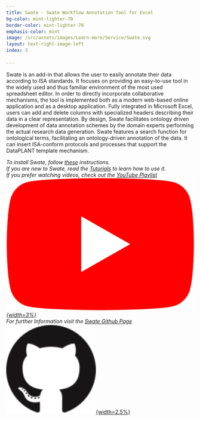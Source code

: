 ```yaml
---
title: Swate - Swate Workflow Annotation Tool for Excel
bg-color: mint-lighter-70
border-color: mint-lighter-70
emphasis-color: mint
image: /src/assets/images/Learn-more/Service/Swate.svg
layout: text-right-image-left
index: 3

---
```


Swate is an add-in that allows the user to easily annotate their data according to ISA standards. It focuses on providing an easy-to-use tool in the widely used and thus familiar environment of the most used spreadsheet editor. In order to directly incorporate collaborative mechanisms, the tool is implemented both as a modern web-based online application and as a desktop application. Fully integrated in Microsoft Excel, users can add and delete columns with specialized headers describing their data in a clear representation. By design, Swate facilitates ontology driven development of data annotation schemes by the domain experts performing the actual research data generation. Swate features a search function for ontological terms, facilitating an ontology-driven annotation of the data. It can insert ISA-conform protocols and processes that support the DataPLANT template mechanism.  

*To install Swate, follow [these](https://github.com/nfdi4plants/Swate#installuse) instructions.*  
*If you are new to Swate, read the [Tutorials](https://github.com/nfdi4plants/Swate/wiki/Tutorials-for-Swate) to learn how to use it.*  
*If you prefer watching videos, check out the [YouTube Playlist](https://www.youtube.com/playlist?list=PLi6d1LSow4XDPWlwggHuVQ3ynww1MA4Xz)* *[![Swate on Youtube](/src/assets/images/branding/Youtube-red.svg "Swate on Youtube"){width=3%}](https://www.youtube.com/playlist?list=PLi6d1LSow4XDPWlwggHuVQ3ynww1MA4Xz)*  
*For further Information visit the [Swate Github Page](https://github.com/nfdi4plants/Swate)* [![Swate Github Page](/src/assets/images/branding/Github-black.svg "Templates"){width=2.5%}](https://github.com/nfdi4plants/Swate) 